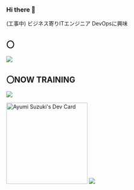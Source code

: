 ### Hi there 👋
(工事中)
ビジネス寄りITエンジニア
DevOpsに興味


## 〇
![](https://skillicons.dev/icons?i=html,css,js,C#,.net)

## 〇NOW TRAINING
![](https://skillicons.dev/icons?i=python,aws)

<a href="https://app.daily.dev/suzukaym"><img src="https://api.daily.dev/devcards/v2/PB0LAPQbjnwV176Q45wI5.png?type=default&r=srv" width="215" alt="Ayumi Suzuki's Dev Card"/></a>
![](https://github-readme-stats.vercel.app/api/top-langs?username=yhts)

<!--
**yhts/yhts** is a ✨ _special_ ✨ repository because its `README.md` (this file) appears on your GitHub profile.

Here are some ideas to get you started:

- 🔭 I’m currently working on ...
- 🌱 I’m currently learning ...
- 👯 I’m looking to collaborate on ...
- 🤔 I’m looking for help with ...
- 💬 Ask me about ...
- 📫 How to reach me: ...
- 😄 Pronouns: ...
- ⚡ Fun fact: ...
-->
